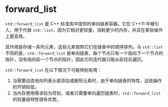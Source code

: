 # forward_list

`std::forward_list` 是 C++ 标准库中提供的单向链表容器。它在 C++11 中被引入，用于代替 `std::list`，因为它相对更轻量，消耗更少的内存，并且在某些操作上更高效。

其作用是存储一系列元素，这些元素按照它们在链表中的顺序排列。与 `std::list` 不同的是，`std::forward_list` 是单向链表，每个节点只有一个指向下一个节点的指针，没有指向前一个节点的指针，因此它的迭代器只能从前往后遍历。

`std::forward_list` 在以下情况下可能特别有用：

1. 当需要动态地向列表头部添加或删除元素时，由于单向链表的特性，这些操作的开销较低。
2. 当内存使用需求较为苛刻，或者只需要单向遍历链表时，`std::forward_list` 的轻量级特性很有优势。
